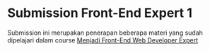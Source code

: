 # Submission Front-End Expert 1
Submission ini merupakan penerapan beberapa materi yang sudah dipelajari dalam course [Menjadi Front-End Web Developer Expert](https://www.dicoding.com/academies/219)

